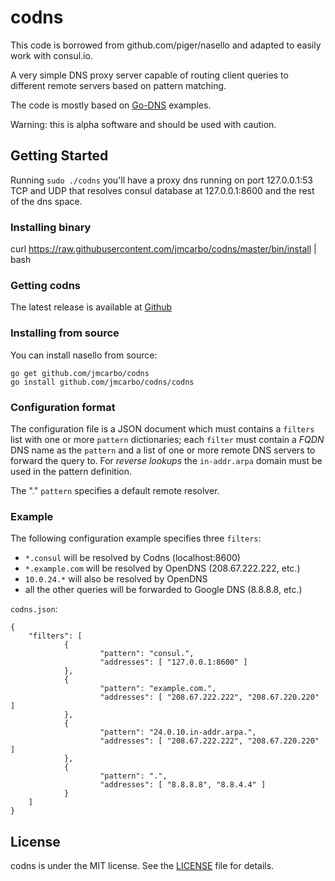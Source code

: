 # codns

This code is borrowed from github.com/piger/nasello and adapted to easily work with
consul.io.

A very simple DNS proxy server capable of routing client queries to
different remote servers based on pattern matching.

The code is mostly based on [Go-DNS][go-dns] examples.

[go-dns]: http://miek.nl/projects/godns/

Warning: this is alpha software and should be used with caution.

## Getting Started

Running `sudo ./codns` you'll have a proxy dns running on port 127.0.0.1:53 TCP and UDP
that resolves consul database at 127.0.0.1:8600 and the rest of the dns space.

### Installing binary

curl https://raw.githubusercontent.com/jmcarbo/codns/master/bin/install | bash

### Getting codns

The latest release is available at [Github][github-src]

[github-src]: https://github.com/jmcarbo/codns

### Installing from source

You can install nasello from source:

	go get github.com/jmcarbo/codns
	go install github.com/jmcarbo/codns/codns

### Configuration format

The configuration file is a JSON document which must contains a
`filters` list with one or more `pattern` dictionaries; each `filter`
must contain a *FQDN* DNS name as the `pattern` and a list of one or
more remote DNS servers to forward the query to. For *reverse lookups*
the `in-addr.arpa` domain must be used in the pattern definition.

The "." `pattern` specifies a default remote resolver.

### Example

The following configuration example specifies three `filters`:

- `*.consul` will be resolved by Codns (localhost:8600)
- `*.example.com` will be resolved by OpenDNS (208.67.222.222, etc.)
- `10.0.24.*` will also be resolved by OpenDNS
- all the other queries will be forwarded to Google DNS (8.8.8.8,
  etc.)

`codns.json`:

	{
		"filters": [
				{
						"pattern": "consul.",
						"addresses": [ "127.0.0.1:8600" ]
				},
				{
						"pattern": "example.com.",
						"addresses": [ "208.67.222.222", "208.67.220.220" ]
				},
				{
						"pattern": "24.0.10.in-addr.arpa.",
						"addresses": [ "208.67.222.222", "208.67.220.220" ]
				},
				{
						"pattern": ".",
						"addresses": [ "8.8.8.8", "8.8.4.4" ]
				}
		]
	}

## License

codns is under the MIT license. See the [LICENSE][license] file for
details.

[license]: https://github.com/jmcarbo/codns/blob/master/LICENSE
